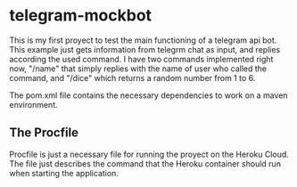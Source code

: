 # telegram-mockbot
This is my first proyect to test the main functioning of a telegram api bot. This example just gets information from telegrm chat as input, and replies according the used command. I have two commands implemented right now, "/name" that simply replies with the name of user who called the command, and "/dice" which returns a random number from 1 to 6. 

The pom.xml file contains the necessary dependencies to work on a maven environment.

## The Procfile

Procfile is just a necessary file for running the proyect on the Heroku Cloud. The file just describes the command that the Heroku container should run when starting the application.

